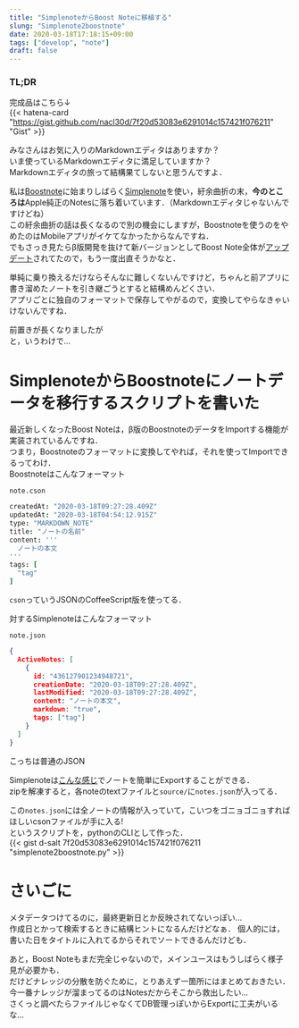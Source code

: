 ```yaml
---
title: "SimplenoteからBoost Noteに移植する"
slung: "Simplenote2boostnote"
date: 2020-03-18T17:18:15+09:00
tags: ["develop", "note"]
draft: false
---
```


### TL;DR

完成品はこちら↓  
{{< hatena-card "https://gist.github.com/nacl30d/7f20d53083e6291014c157421f076211" "Gist" >}}

みなさんはお気に入りのMarkdownエディタはありますか？  
いま使っているMarkdownエディタに満足していますか？  
Markdownエディタの旅って結構果てしないと思うんですよ．  

私は[Boostnote](https://boostnote.io)に始まりしばらく[Simplenote](https://simplenote.com)を使い，紆余曲折の末，**今のところは**Apple純正のNotesに落ち着いています．（Markdownエディタじゃないんですけどね）  
この紆余曲折の話は長くなるので別の機会にしますが，Boostnoteを使うのをやめたのはMobileアプリがイケてなかったからなんですね．  
でもさっき見たらβ版開発を抜けて新バージョンとしてBoost Note全体が[アップデート](https://boostnote.hatenablog.com)されてたので，もう一度出直そうかなと．  

単純に乗り換えるだけならそんなに難しくないんですけど，ちゃんと前アプリに書き溜めたノートを引き継ごうとすると結構めんどくさい．  
アプリごとに独自のフォーマットで保存してやがるので，変換してやらなきゃいけないんですね．  

前置きが長くなりましたが  
と，いうわけで...  

SimplenoteからBoostnoteにノートデータを移行するスクリプトを書いた
===

最近新しくなったBoost Noteは，β版のBoostnoteのデータをImportする機能が実装されているんですね．  
つまり，Boostnoteのフォーマットに変換してやれば，それを使ってImportできるってわけ．  
Boostnoteはこんなフォーマット  

`note.cson`

```note.cson
createdAt: "2020-03-18T09:27:28.409Z"
updatedAt: "2020-03-18T04:54:12.915Z"
type: "MARKDOWN_NOTE"
title: "ノートの名前"
content: '''
  ノートの本文
'''
tags: [
  "tag"
]
```

`cson`っていうJSONのCoffeeScript版を使ってる．  

対するSimplenoteはこんなフォーマット  

`note.json`

```.json
{
  ActiveNotes: [
    {
      id: "436127901234948721",
      creationDate: "2020-03-18T09:27:28.409Z",
      lastModified: "2020-03-18T09:27:28.409Z",
      content: "ノートの本文",
      markdown: "true",
      tags: ["tag"]
    }
  ]
}
```

こっちは普通のJSON  

Simplenoteは[こんな感じ](https://simplenote.com/help/#export)でノートを簡単にExportすることができる．  
zipを解凍すると，各noteのtextファイルと`source/`に`notes.json`が入ってる．  

この`notes.json`には全ノートの情報が入っていて，こいつをゴニョゴニョすればほしいcsonファイルが手に入る!  
というスクリプトを，pythonのCLIとして作った．  
{{< gist d-salt 7f20d53083e6291014c157421f076211 "simplenote2boostnote.py" >}}  

さいごに
===

メタデータつけてるのに，最終更新日とか反映されてないっぽい...  
作成日とかって検索するときに結構ヒントになるんだけどなぁ．
個人的には，書いた日をタイトルに入れてるからそれでソートできるんだけども．  

あと，Boost Noteもまだ完全じゃないので，メインユースはもうしばらく様子見が必要かも．  
だけどナレッジの分散を防ぐために，とりあえず一箇所にはまとめておきたい．  
今一番ナレッジが溜まってるのはNotesだからそこから救出したい...  
さくっと調べたらファイルじゃなくてDB管理っぽいからExportに工夫がいるな...  
